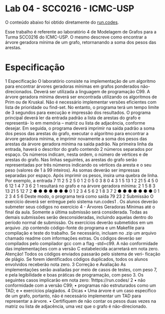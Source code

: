 Lab 04 - SCC0216 - ICMC-USP
==============

O conteúdo abaixo foi obtido diretamente do [run.codes](http://run.codes).

Esse trabalho é referente ao laboratório 4 de Modelagem de Grafos para a Turma SCC0216 do ICMC-USP. O mesmo descreve como encontrar a árvore geradora mínima de um grafo, retornanando a soma dos pesos das arestas.


Especificação
==============
1 Especificação
O laboratório consiste na implementação de um algoritmo para encontrar árvores geradoras
mínimas em grafos ponderados não-direcionados. Deverá ser utilizada a linguagem de
programação C99. A árvore geradora mínima deverá ser encontrada utilizando os algoritmos
de Prim ou de Kruskal. Não é necessário implementar versões eficientes com lista de prioridade
ou find-set. No entanto, o programa terá um tempo limite de 3 segundos para execução
e impressão dos resultados.
O programa principal deverá ler da entrada padrão a lista de arestas do grafo e representá-
lo em memória – matriz ou lista de adjacência, conforme desejar. Em seguida, o programa
deverá imprimir na saída padrão a soma dos pesos das arestas do grafo, executar o algoritmo
para encontrar a árvore geradora mínima, e imprimir novamente a soma dos pesos das arestas
da árvore geradora mínima na saída padrão.
Na primeira linha da entrada, haverá o descritor do grafo contendo 2 números separados
por espaço. Os números indicam, nesta ordem, o número de vértices e de arestas do grafo. Nas
linhas seguintes, as arestas do grafo serão representadas por três números indicando os vértices
da aresta e o seu peso (valores de 1 à 99 inteiros).
As somas deverão ser impressas separadas por espaço. Após imprimir os pesos, insira uma
quebra de linha.
Por exemplo, a entrada
7 11
2 5 2
5 0 1
2 0 5
0 3 8
0 4 3
1 5 13
1 2 21
5 4 5
0 6 12
1 4 7
3 6 2
1
resultará no grafo e na árvore geradora mínima:
2 1 5
8
3
13 21 5
12
7
2
●
●
●
●
●
●
●
0
1
2
3
4
5
6
2 1
8
3
7
2
●
●
●
●
●
●
●
0
1
2
3
4
5
6
Deste modo, o programa terá como saída
79 23
2 Submissão
O exercício deverá ser entregue pelo sistema run.codes1
. Os alunos deverão submeter seus
códigos no exercício 4 - Árvores Geradoras Mínimas até o final da aula.
Somente a última submissão será considerada. Todas as demais submissões
serão desconsideradas, incluindo aquelas dentro do período normal de submissão.
Os exercícios deverão submetidos em um arquivo .zip contendo código-fonte do programa e
um Makefile para compilação e teste do trabalho. Se necessário, incluam no .zip um arquivo
chamado readme com informações extras.
Os códigos deverão ser compilados pelo compilador gcc com a flag -std=c99. A não conformidade
das implementações com a versão C estabelecida acarretará em nota zero.
Atenção! Todos os códigos enviados passarão pelo sistema de veri-
ficação de plágio. Se forem identificados códigos duplicados, todos os
alunos envolvidos receberão nota zero.
3 Correção e Avaliação
As implementações serão avaliadas por meio de casos de testes, com peso 7, e pela legibilidade
e boas práticas de programação, com peso 3.
Os seguintes casos implicarão em nota zero:
1https://run.codes/
2
• não conformidade com a versão C99;
• programas não estruturados como um TAD; e
• exercícios plagiados.
4 Dicas
• Uma árvore é um caso específico de um grafo, portanto, não é necessário implementar um
TAD para representar a árvore.
• Certifiquem de não contar os pesos duas vezes na matriz ou lista de adjacência, uma vez
que o grafo é não-direcionado.